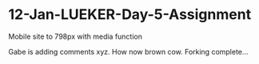 # 12-Jan-LUEKER-Day-5-Assignment
Mobile site to 798px with media function

Gabe is adding comments xyz.
How now brown cow. 
Forking complete...
